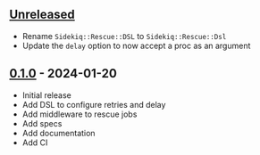 ## [Unreleased]

- Rename `Sidekiq::Rescue::DSL` to `Sidekiq::Rescue::Dsl`
- Update the `delay` option to now accept a proc as an argument

## [0.1.0] - 2024-01-20

- Initial release
- Add DSL to configure retries and delay
- Add middleware to rescue jobs
- Add specs
- Add documentation
- Add CI

[Unreleased]: https://github.com/moofkit/sidekiq-rescue/compare/v0.1.0...HEAD
[0.1.0]: https://github.com/moofkit/sidekiq-rescue/releases/tag/v0.1.0
